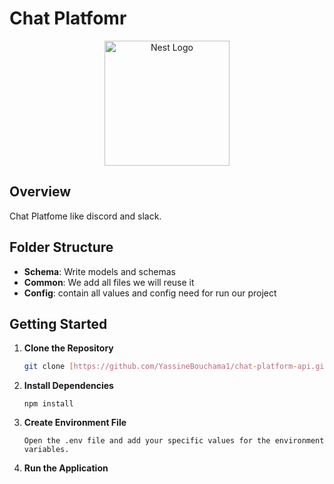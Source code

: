 

# Chat Platfomr
<p align="center">
  <a href="http://nestjs.com/" target="blank"><img src="https://nestjs.com/img/logo-small.svg" width="200" alt="Nest Logo" /></a>
</p>

## Overview

Chat Platfome like discord and slack.

## Folder Structure

- **Schema**: Write models and schemas
- **Common**: We add all files we will reuse it
- **Config**: contain all values and config need for run our project

## Getting Started

1. **Clone the Repository**

   ```bash
   git clone [https://github.com/YassineBouchama1/chat-platform-api.git]

2. **Install Dependencies**

   ```cd [project-directory]
   npm install
   
3. **Create Environment File**

   ```cp .env.example .env
   Open the .env file and add your specific values for the environment variables.

4. **Run the Application**

   ```npm run start:dev
